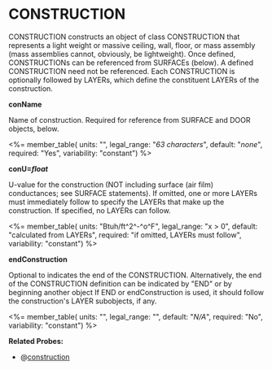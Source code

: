 # CONSTRUCTION

CONSTRUCTION constructs an object of class CONSTRUCTION that represents a light weight or massive ceiling, wall, floor, or mass assembly (mass assemblies cannot, obviously, be lightweight). Once defined, CONSTRUCTIONs can be referenced from SURFACEs (below). A defined CONSTRUCTION need not be referenced. Each CONSTRUCTION is optionally followed by LAYERs, which define the constituent LAYERs of the construction.

**conName**

Name of construction. Required for reference from SURFACE and DOOR objects, below.

<%= member_table(
  units: "",
  legal_range: "*63 characters*",
  default: "*none*",
  required: "Yes",
  variability: "constant") 
  %>

**conU=*float***

U-value for the construction (NOT including surface (air film) conductances; see SURFACE statements). If omitted, one or more LAYERs must immediately follow to specify the LAYERs that make up the construction. If specified, no LAYERs can follow.

<%= member_table(
  units: "Btuh/ft^2^-^o^F",
  legal_range: "x $>$ 0",
  default: "calculated from LAYERs",
  required: "if omitted, LAYERs must follow",
  variability: "constant")
  %>

**endConstruction**

Optional to indicates the end of the CONSTRUCTION. Alternatively, the end of the CONSTRUCTION definition can be indicated by "END" or by beginning another object If END or endConstruction is used, it should follow the construction's LAYER subobjects, if any.

<%= member_table(
  units: "",
  legal_range: "",
  default: "*N/A*",
  required: "No",
  variability: "constant")
  %>

**Related Probes:**

- @[construction](#p_construction)
